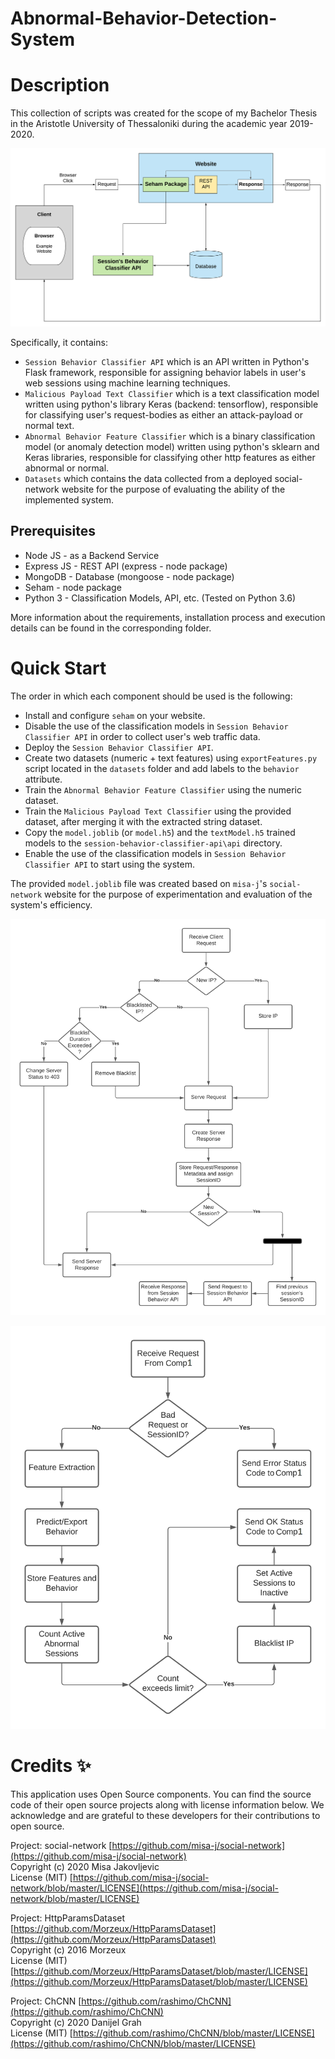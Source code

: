 # Abnormal-Behavior-Detection-System

# Description

This collection of scripts was created for the scope of my Bachelor Thesis in the Aristotle University of Thessaloniki during the academic year 2019-2020. 

![](https://github.com/kosletr/SessionBehaviorClassifierAPI/blob/master/images/full_diag.png) 

Specifically, it contains:

- `Session Behavior Classifier API` which is an API written in Python's Flask framework, responsible for assigning behavior labels in user's web sessions using machine learning techniques.
- `Malicious Payload Text Classifier` which is a text classification model written using python's library Keras (backend: tensorflow), responsible for classifying user's request-bodies as either an attack-payload or normal text.
- `Abnormal Behavior Feature Classifier` which is a binary classification model (or anomaly detection model) written using python's sklearn and Keras libraries, responsible for classifying other http features as either abnormal or normal.
- `Datasets` which contains the data collected from a deployed social-network website for the purpose of evaluating the ability of the implemented system.

## Prerequisites

- Node JS - as a Backend Service
- Express JS - REST API (express - node package)
- MongoDB - Database (mongoose - node package)
- Seham - node package
- Python 3 - Classification Models, API, etc. (Tested on Python 3.6)

More information about the requirements, installation process and execution details can be found in the corresponding folder. 

# Quick Start

The order in which each component should be used is the following:

- Install and configure `seham` on your website.
- Disable the use of the classification models in `Session Behavior Classifier API` in order to collect user's web traffic data.
- Deploy the `Session Behavior Classifier API`.
- Create two datasets (numeric + text features) using `exportFeatures.py` script located in the `datasets` folder and add labels to the `behavior` attribute.
- Train the `Abnormal Behavior Feature Classifier` using the numeric dataset.
- Train the `Malicious Payload Text Classifier` using the provided dataset, after merging it with the extracted string dataset.
- Copy the `model.joblib` (or `model.h5`) and the `textModel.h5` trained models to the `session-behavior-classifier-api\api` directory.
- Enable the use of the classification models in `Session Behavior Classifier API` to start using the system.

The provided `model.joblib` file was created based on `misa-j`'s `social-network` website for the purpose of experimentation and evaluation of the system's efficiency.

![](https://github.com/kosletr/SessionBehaviorClassifierAPI/blob/master/images/component1.png)

![](https://github.com/kosletr/SessionBehaviorClassifierAPI/blob/master/images/component2.png) 

# Credits ✨

This application uses Open Source components. You can find the source code of their open source projects along with license information below. We acknowledge and are grateful to these developers for their contributions to open source.

Project: social-network [https://github.com/misa-j/social-network](https://github.com/misa-j/social-network)  
Copyright (c) 2020 Misa Jakovljevic  
License (MIT) [https://github.com/misa-j/social-network/blob/master/LICENSE](https://github.com/misa-j/social-network/blob/master/LICENSE)  

Project: HttpParamsDataset [https://github.com/Morzeux/HttpParamsDataset](https://github.com/Morzeux/HttpParamsDataset)  
Copyright (c) 2016 Morzeux  
License (MIT) [https://github.com/Morzeux/HttpParamsDataset/blob/master/LICENSE](https://github.com/Morzeux/HttpParamsDataset/blob/master/LICENSE)
  
Project: ChCNN [https://github.com/rashimo/ChCNN](https://github.com/rashimo/ChCNN)  
Copyright (c) 2020 Danijel Grah  
License (MIT) [https://github.com/rashimo/ChCNN/blob/master/LICENSE](https://github.com/rashimo/ChCNN/blob/master/LICENSE)